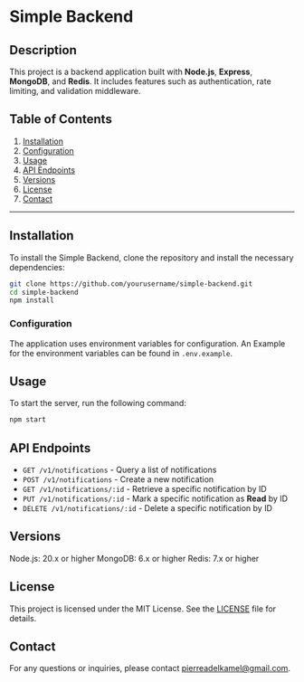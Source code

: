 # Simple Backend

## Description

This project is a backend application built with **Node.js**, **Express**, **MongoDB**, and **Redis**. It includes features such as authentication, rate limiting, and validation middleware.

## Table of Contents

1. [Installation](#installation)
2. [Configuration](#configuration)
3. [Usage](#usage)
4. [API Endpoints](#api-endpoints)
5. [Versions](#versions)
6. [License](#license)
7. [Contact](#contact)

---

## Installation

To install the Simple Backend, clone the repository and install the necessary dependencies:

```bash
git clone https://github.com/yourusername/simple-backend.git
cd simple-backend
npm install
```

### Configuration

The application uses environment variables for configuration. An Example for the environment variables can be found in `.env.example`.

## Usage

To start the server, run the following command:

```bash
npm start
```

## API Endpoints

- `GET /v1/notifications` - Query a list of notifications
- `POST /v1/notifications` - Create a new notification
- `GET /v1/notifications/:id` - Retrieve a specific notification by ID
- `PUT /v1/notifications/:id` - Mark a specific notification as **Read** by ID
- `DELETE /v1/notifications/:id` - Delete a specific notification by ID

## Versions

Node.js: 20.x or higher
MongoDB: 6.x or higher
Redis: 7.x or higher

## License

This project is licensed under the MIT License. See the [LICENSE](LICENSE) file for details.

## Contact

For any questions or inquiries, please contact [pierreadelkamel@gmail.com](mailto:pierreadelkamel@gmail.com).
